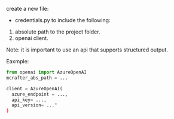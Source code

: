 create a new file:
- credentials.py to include the following:

1. absolute path to the project folder.
2. openai client.

Note: it is important to use an api that supports structured output.

Eaxmple:

```python
from openai import AzureOpenAI
mcrafter_abs_path = ...

client = AzureOpenAI(
  azure_endpoint = ...,
  api_key= ...,  
  api_version= ..."
)
